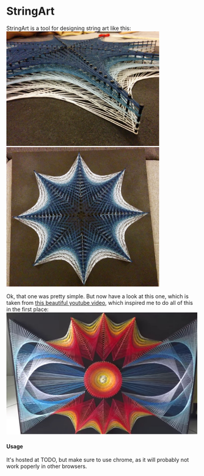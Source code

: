 StringArt
=========
StringArt is a tool for designing string art like this:
<img src="images/mine1.jpg?raw=true" width="400">
<img src="images/mine2.jpg?raw=true" width="400">

Ok, that one was pretty simple. But now have a look at this one, which is taken from [this beautiful youtube video][yt], which inspired me to do all of this in the first place:
<img src="images/red and blue.jpg?raw=true" width="500">

#### Usage
It's hosted at TODO, but make sure to use chrome, as it will probably not work poperly in other browsers.


[yt]: https://www.youtube.com/watch?v=YlJMmU01oq4
